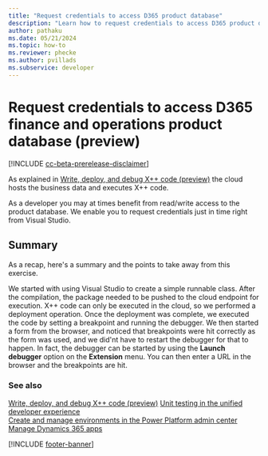 ```yaml
---
title: "Request credentials to access D365 product database"
description: "Learn how to request credentials to access D365 product database just in time."
author: pathaku
ms.date: 05/21/2024
ms.topic: how-to
ms.reviewer: phecke
ms.author: pvillads
ms.subservice: developer
---
```


# Request credentials to access D365 finance and operations product database (preview)

[!INCLUDE [cc-beta-prerelease-disclaimer](../../includes/cc-beta-prerelease-disclaimer.md)]

As explained in [Write, deploy, and debug X++ code (preview)](finance-operations-debug.md) the cloud hosts the business data and executes X++ code.

As a developer you may at times benefit from read/write access to the product database. We enable you to request credentials just in time right from Visual Studio.


## Summary

As a recap, here's a summary and the points to take away from this exercise.

We started with using Visual Studio to create a simple runnable class. After the compilation, the package needed to be pushed to the cloud endpoint for execution. X++ code can only be executed in the cloud, so we performed a deployment operation. Once the deployment was complete, we executed the code by setting a breakpoint and running the debugger. We then started a form from the browser, and noticed that breakpoints were hit correctly as the form was used, and we did'nt have to restart the debugger for that to happen. In fact, the debugger can be started by using the **Launch debugger** option on the **Extension** menu. You can then enter a URL in the browser and the breakpoints are hit.

### See also

[Write, deploy, and debug X++ code (preview)](finance-operations-debug.md)
[Unit testing in the unified developer experience](finance-operations-testing.md)   
[Create and manage environments in the Power Platform admin center](/power-platform/admin/create-environment)  
[Manage Dynamics 365 apps](../../admin/manage-apps.md)

[!INCLUDE [footer-banner](../../includes/footer-banner.md)]
